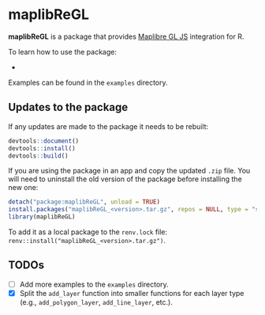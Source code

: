 # maplibReGL

**maplibReGL** is a package that provides [Maplibre GL JS](https://maplibre.org/maplibre-gl-js/docs/) integration for R.


To learn how to use the package:

- 




Examples can be found in the `examples` directory.

## Updates to the package

If any updates are made to the package it needs to be rebuilt:

```r
devtools::document()
devtools::install()
devtools::build()
```

If you are using the package in an app and copy the updated `.zip` file.
You will need to uninstall the old version of the package before installing the new one:

```r
detach("package:maplibReGL", unload = TRUE)
install.packages("maplibReGL_<version>.tar.gz", repos = NULL, type = "source")
library(maplibReGL)
```

To add it as a local package to the `renv.lock` file: `renv::install("maplibReGL_<version>.tar.gz")`.

## TODOs

- [ ] Add more examples to the `examples` directory.
- [x] Split the `add_layer` function into smaller functions for each layer type (e.g., `add_polygon_layer`, `add_line_layer`, etc.).
